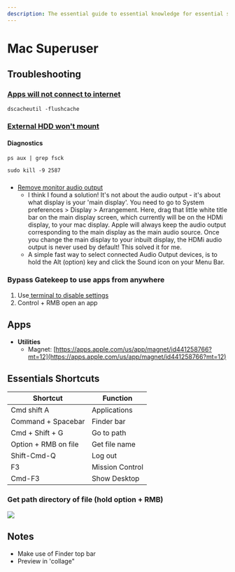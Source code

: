 ```yaml
---
description: The essential guide to essential knowledge for essential stuff
---
```


# Mac Superuser

## Troubleshooting

### [Apps will not connect to internet](https://apple.stackexchange.com/questions/6147/some-applications-on-macbook-pro-think-internet-is-not-connected-when-it-is)

```
dscacheutil -flushcache
```

### [External HDD won't mount](https://apple.stackexchange.com/questions/268998/external-hard-drive-wont-mount)

#### Diagnostics

```
ps aux | grep fsck
```

```
sudo kill -9 2587
```

###



* [Remove monitor audio output](https://discussions.apple.com/thread/6044880)
  * I think I found a solution! It's not about the audio output - it's about what display is your 'main display'. You need to go to System preferences > Display > Arrangement. Here, drag that little white title bar on the main display screen, which currently will be on the HDMi display, to your mac display. Apple will always keep the audio output corresponding to the main display as the main audio source. Once you change the main display to your inbuilt display, the HDMi audio output is never used by default! This solved it for me.
  * A simple fast way to select connected Audio Output devices, is to hold the Alt (option) key and click the Sound icon on your Menu Bar.

### Bypass Gatekeep to use apps from anywhere

1. Use[ terminal to disable settings](https://macpaw.com/how-to/allow-apps-anywhere)
2. Control + RMB open an app

## Apps

* **Utilities**
  * Magnet: [https://apps.apple.com/us/app/magnet/id441258766?mt=12](https://apps.apple.com/us/app/magnet/id441258766?mt=12)

## Essentials Shortcuts

| Shortcut             | Function        |
| -------------------- | --------------- |
| Cmd shift A          | Applications    |
| Command + Spacebar   | Finder bar      |
| Cmd + Shift + G      | Go to path      |
| Option + RMB on file | Get file name   |
| Shift-Cmd-Q          | Log out         |
| F3                   | Mission Control |
| Cmd-F3               | Show Desktop    |



### Get path directory of file (hold option + RMB)

![](../../.gitbook/assets/MAC\_copyPathname.gif)

## Notes

* Make use of Finder top bar
* Preview in 'collage"
